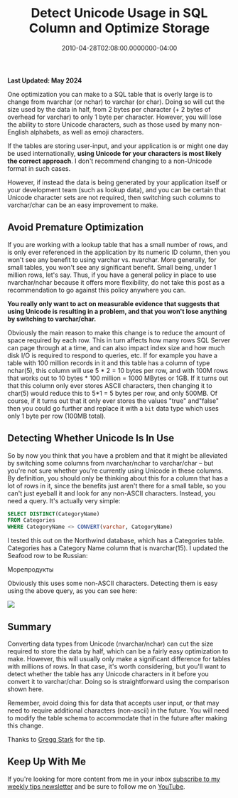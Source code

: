 ﻿---
title: Detect Unicode Usage in SQL Column and Optimize Storage
date: "2010-04-28T02:08:00.0000000-04:00"
description: One optimization you can make to a SQL table that is overly large
featuredImage: /img/detect-unicode-usage-in-sql-column.png
---

**Last Updated: May 2024**

One optimization you can make to a SQL table that is overly large is to change from nvarchar (or nchar) to varchar (or char). Doing so will cut the size used by the data in half, from 2 bytes per character (+ 2 bytes of overhead for varchar) to only 1 byte per character. However, you will lose the ability to store Unicode characters, such as those used by many non-English alphabets, as well as emoji characters.

If the tables are storing user-input, and your application is or might one day be used internationally, **using Unicode for your characters is most likely the correct approach**. I don't recommend changing to a non-Unicode format in such cases.

However, if instead the data is being generated by your application itself or your development team (such as lookup data), and you can be certain that Unicode character sets are not required, then switching such columns to varchar/char can be an easy improvement to make.

## Avoid Premature Optimization

If you are working with a lookup table that has a small number of rows, and is only ever referenced in the application by its numeric ID column, then you won't see any benefit to using varchar vs. nvarchar. More generally, for small tables, you won't see any significant benefit. Small being, under 1 million rows, let's say. Thus, if you have a general policy in place to use nvarchar/nchar because it offers more flexibility, do not take this post as a recommendation to go against this policy anywhere you can.

**You really only want to act on measurable evidence that suggests that using Unicode is resulting in a problem, and that you won't lose anything by switching to varchar/char.**

Obviously the main reason to make this change is to reduce the amount of space required by each row. This in turn affects how many rows SQL Server can page through at a time, and can also impact index size and how much disk I/O is required to respond to queries, etc. If for example you have a table with 100 million records in it and this table has a column of type nchar(5), this column will use 5 \* 2 = 10 bytes per row, and with 100M rows that works out to 10 bytes \* 100 million = 1000 MBytes or 1GB. If it turns out that this column only ever stores ASCII characters, then changing it to char(5) would reduce this to 5*1 = 5 bytes per row, and only 500MB. Of course, if it turns out that it only ever stores the values "true" and"false" then you could go further and replace it with a `bit` data type which uses only 1 byte per row (100MB total).

## Detecting Whether Unicode Is In Use

So by now you think that you have a problem and that it might be alleviated by switching some columns from nvarchar/nchar to varchar/char – but you're not sure whether you're currently using Unicode in these columns. By definition, you should only be thinking about this for a column that has a lot of rows in it, since the benefits just aren't there for a small table, so you can't just eyeball it and look for any non-ASCII characters. Instead, you need a query. It's actually very simple:

```sql
SELECT DISTINCT(CategoryName)
FROM Categories
WHERE CategoryName <> CONVERT(varchar, CategoryName)
```

I tested this out on the Northwind database, which has a Categories table. Categories has a Category Name column that is nvarchar(15). I updated the Seafood row to be Russian:

Морепродукты

Obviously this uses some non-ASCII characters. Detecting them is easy using the above query, as you can see here:

![](/img/unicode-sql.png)

## Summary

Converting data types from Unicode (nvarchar/nchar) can cut the size required to store the data by half, which can be a fairly easy optimization to make. However, this will usually only make a significant difference for tables with millions of rows. In that case, it's worth considering, but you'll want to detect whether the table has any Unicode characters in it before you convert it to varchar/char. Doing so is straightforward using the comparison shown here.

Remember, avoid doing this for data that accepts user input, or that may need to require additional characters (non-ascii) in the future. You will need to modify the table schema to accommodate that in the future after making this change.

Thanks to [Gregg Stark](http://sqladvice.com/blogs/gstark) for the tip.

## Keep Up With Me

If you're looking for more content from me in your inbox [subscribe to my weekly tips newsletter](/tips) and be sure to follow me on [YouTube](https://www.youtube.com/ardalis?sub_confirmation=1).

